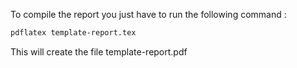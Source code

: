 To compile the report you just have to run the following command :
```bash
pdflatex template-report.tex
```
This will create the file template-report.pdf